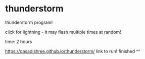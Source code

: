 # thunderstorm
thunderstorm program!

click for lightning - it may flash multiple times at random!

time: 2 hours


https://dasadishree.github.io/thunderstorm/
link to run! finished ^^
